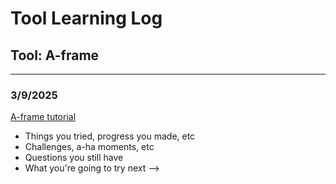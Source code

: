 # Tool Learning Log

## Tool: **A-frame**

---

### 3/9/2025
[A-frame tutorial](https://www.youtube.com/watch?v=cHWO-nWWe5w)
* Things you tried, progress you made, etc
* Challenges, a-ha moments, etc
* Questions you still have
* What you're going to try next
-->

